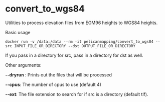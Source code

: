 # convert_to_wgs84
Utilities to process elevation files from EGM96 heights to WGS84 heights.

Basic usage
```
docker run -v /data:/data --rm -it pelicanmapping/convert_to_wgs84 --src INPUT_FILE_OR_DIRECTORY --dst OUTPUT_FILE_OR_DIRECTORY
```


If you pass in a directory for src, pass in a directory for dst as well.

Other arguments:

**--dryrun** :  Prints out the files that will be processed

**--cpus**: The number of cpus to use (default 4)

**--ext**: The file extension to search for if src is a directory (default tif).
